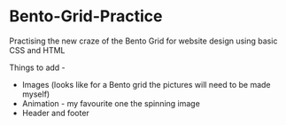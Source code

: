# Bento-Grid-Practice

Practising the new craze of the Bento Grid for website design using basic CSS and HTML

Things to add -

- Images (looks like for a Bento grid the pictures will need to be made myself)
- Animation - my favourite one the spinning image
- Header and footer
